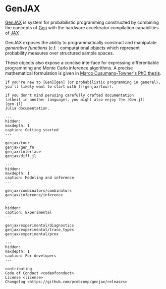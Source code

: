 # GenJAX

[GenJAX][genjax] is system for probabilistic programming constructed by combining the concepts of [Gen][gen] with the hardware accelerator compilation capabilities of [JAX][jax]

GenJAX exposes the ability to programmatically construct and manipulate _generative functions_
(c.f. [](genjax/gen_fn): computational objects which represent probability measures
over structured sample spaces.

These objects also expose a concise interface
for expressing differentiable programming and Monte Carlo inference algorithms. A precise mathematical formulation is given in [Marco Cusumano-Towner's PhD thesis][marco_thesis].

```{admonition} Novice
If you're new to [Gen][gen] (or probabilistic programming in general),
you'll likely want to start with [](genjax/tour).

If you don't mind perusing carefully crafted documentation
(albeit in another language), you might also enjoy the [Gen.jl][gen.jl]
Julia documentation.
```

```{toctree}
---
hidden:
maxdepth: 1
caption: Getting started
---

genjax/tour
genjax/gen_fn
genjax/interface
genjax/diff_jl
```

```{toctree}
---
hidden:
maxdepth: 1
caption: Modeling and inference
---

genjax/combinators/combinators
genjax/inference/inference
```

```{toctree}
---
hidden:
caption: Experimental
---

genjax/experimental/diagnostics
genjax/experimental/trace_types
genjax/experimental/prox
```

```{toctree}
---
hidden:
maxdepth: 1
caption: For developers
---

contributing
Code of Conduct <codeofconduct>
License <license>
Changelog <https://github.com/probcomp/genjax/releases>
```

[license]: license
[contributor guide]: contributing
[command-line reference]: usage
[gen]: https://www.gen.dev/
[gen.jl]: https://github.com/probcomp/Gen.jl
[genjax]: https://github.com/probcomp/genjax
[jax]: https://github.com/google/jax
[marco_thesis]: https://www.mct.dev/assets/mct-thesis.pdf
